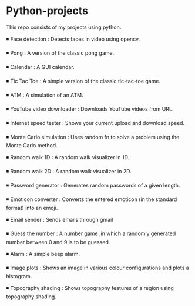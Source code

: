 # Python-projects

This repo consists of my projects using python.

◾ Face detection : Detects faces in video using opencv.

◾ Pong : A version of the classic pong game.

◾ Calendar : A GUI calendar. 

◾ Tic Tac Toe : A simple version of the classic tic-tac-toe game.

◾ ATM : A simulation of an ATM.

◾ YouTube video downloader : Downloads YouTube videos from URL.

◾ Internet speed tester : Shows your current upload and download speed.

◾ Monte Carlo simulation : Uses random fn to solve a problem using the Monte Carlo method.

◾ Random walk 1D : A random walk visualizer in 1D.

◾ Random walk 2D : A random walk visualizer in 2D.

◾ Password generator : Generates random passwords of a given length.

◾ Emoticon converter : Converts the entered emoticon (in the standard format) into an emoji.

◾ Email sender : Sends emails through gmail

◾ Guess the number : A number game ,in which a randomly generated number between 0 and 9 is to be guessed.

◾ Alarm : A simple beep alarm.

◾ Image plots : Shows an image in various colour configurations and plots a histogram.

◾ Topography shading : Shows topography features of a region using topography shading.
